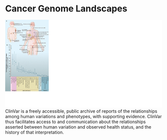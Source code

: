 # Cancer Genome Landscapes


![Screenshot](cgl_screenshot_1.png)
<br />
ClinVar is a freely accessible, public archive of reports of the relationships among human variations and phenotypes, with supporting evidence. ClinVar thus facilitates access to and communication about the relationships asserted between human variation and observed health status, and the history of that interpretation. 